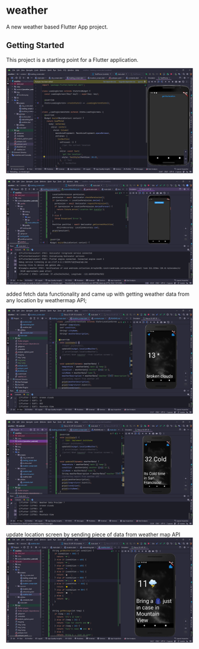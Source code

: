# weather

A new weather based Flutter App project.

## Getting Started

This project is a starting point for a Flutter application.

![img.png](img.png)

![img_1.png](img_1.png)

added fetch data functionality and came up with getting weather data from any location by weathermap API;

![finalImage](img_4.png)

![testImage](img_2.png)

update location screen by sending piece of data from weather map API
![img_3.png](img_3.png)